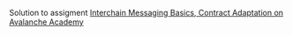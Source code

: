 Solution to assigment [Interchain Messaging Basics, Contract Adaptation on Avalanche Academy](https://academy.avax.network/course/interchain-messaging/04-icm-basics/08-adapting-the-contract-exercise)